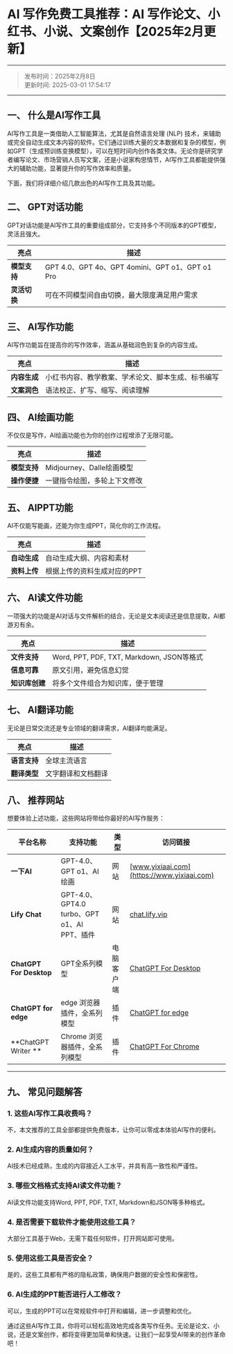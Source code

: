 # **AI 写作免费工具推荐：AI 写作论文、小红书、小说、文案创作【2025年2月更新】**
---
> 发布时间：2025年2月8日<br>
>更新时间: 2025-03-01 17:54:17
---
## **一、 什么是AI写作工具**

AI写作工具是一类借助人工智能算法，尤其是自然语言处理 (NLP) 技术，来辅助或完全自动生成文本内容的软件。它们通过训练大量的文本数据和复杂的模型，例如GPT（生成预训练变换模型），可以在短时间内创作各类文体。无论你是研究学者编写论文、市场营销人员写文案，还是小说家构思情节，AI写作工具都能提供强大的辅助功能，显著提升你的写作效率和质量。

下面，我们将详细介绍几款出色的AI写作工具及其功能。

## **二、 GPT对话功能**

GPT对话功能是AI写作工具的重要组成部分，它支持多个不同版本的GPT模型，灵活且强大。

| **亮点**               | **描述**                                                |
|----------------------|-------------------------------------------------------|
| **模型支持**         | GPT 4.0、GPT 4o、GPT 4omini、GPT o1、GPT o1 Pro        |
| **灵活切换**         | 可在不同模型间自由切换，最大限度满足用户需求                |

## **三、 AI写作功能**

AI写作功能旨在提高你的写作效率，涵盖从基础润色到复杂的内容生成。

| **亮点**               | **描述**                                                |
|----------------------|-------------------------------------------------------|
| **内容生成**         | 小红书内容、教学教案、学术论文、脚本生成、标书编写                |
| **文案润色**         | 语法校正、扩写、缩写、阅读理解                            |

## **四、 AI绘画功能**

不仅仅是写作，AI绘画功能也为你的创作过程增添了无限可能。

| **亮点**               | **描述**                                                |
|----------------------|-------------------------------------------------------|
| **模型支持**         | Midjourney、Dalle绘画模型                             |
| **操作便捷**         | 一键指令绘图，多轮上下文修改                             |

## **五、 AIPPT功能**

AI不仅能写能画，还能为你生成PPT，简化你的工作流程。

| **亮点**               | **描述**                                                |
|----------------------|-------------------------------------------------------|
| **自动生成**         | 自动生成大纲、内容和素材                                 |
| **资料上传**         | 根据上传的资料生成对应的PPT                               |

## **六、 AI读文件功能**

一项强大的功能是AI对话与文件解析的结合，无论是文本阅读还是信息提取，AI都游刃有余。

| **亮点**               | **描述**                                                |
|----------------------|-------------------------------------------------------|
| **文件支持**         | Word, PPT, PDF, TXT, Markdown, JSON等格式                |
| **信息可靠**         | 原文引用，避免信息幻觉                                   |
| **知识库创建**       | 将多个文件组合为知识库，便于管理                             |

## **七、 AI翻译功能**

无论是日常交流还是专业领域的翻译需求，AI翻译均能满足。

| **亮点**               | **描述**                                                |
|----------------------|-------------------------------------------------------|
| **语言支持**         | 全球主流语言                                             |
| **翻译类型**         | 文字翻译和文档翻译                                        |

## **八、 推荐网站**

想要体验上述功能，这些网站将带给你最好的AI写作服务：

| 平台名称 | 支持功能 | 类型 | 访问链接 |
| -------- | ------- | ------- | ---- |
| **一下AI** | GPT-4.0、GPT o1、AI绘画 | 网站 | [www.yixiaai.com](https://www.yixiaai.com) |
| **Lify Chat** | GPT-4.0、GPT4.0 turbo、GPT o1、AI PPT、插件 | 网站 | [chat.lify.vip](https://chat.lify.vip) |
| **ChatGPT For Desktop** | GPT全系列模型 | 电脑客户端 | [ChatGPT For Desktop](https://chatknow.lify.vip/software/AI%E6%99%BA%E6%85%A7%E5%B2%9B_1.0.0_x64_zh-CN.msi) |
| **ChatGPT for edge** | edge 浏览器插件，全系列模型 | 插件 | [ChatGPT for edge](https://microsoftedge.microsoft.com/addons/detail/chatgpt%E4%B8%AD%E6%96%87%E7%89%88%EF%BC%88%E4%B8%AD%E6%96%87%E7%95%8C%E9%9D%A2%E3%80%81%E5%AF%B9%E8%AF%9D%E3%80%81%E5%86%99%E4%BD%9C%E3%80%81%E7%BB%98%E7%94%BB/lmlenkgcieicbnpobkhmpcgmamahahil) |
| **ChatGPT Writer **| Chrome 浏览器插件，全系列模型 | 插件 | [ChatGPT For Chrome](https://chromewebstore.google.com/detail/chatgpt%E4%B8%AD%E6%96%87%E7%89%88%EF%BC%88ai-%E6%99%BA%E6%85%A7%E5%B2%9B%EF%BC%89/jffjfhngfgcglmjjpakgekefpegmhkll?hl=zh-CN&utm_source=ext_sidebar) |
---

## **九、 常见问题解答**

### 1. 这些AI写作工具收费吗？
不，本文推荐的工具全部都提供免费版本，让你可以零成本体验AI写作的便利。

### 2. AI生成内容的质量如何？
AI技术已经成熟，生成的内容接近人工水平，并具有高一致性和严谨性。

### 3. 哪些文档格式支持AI读文件功能？
AI读文件功能支持Word, PPT, PDF, TXT, Markdown和JSON等多种格式。

### 4. 是否需要下载软件才能使用这些工具？
大部分工具基于Web，无需下载任何软件，打开网站即可使用。

### 5. 使用这些工具是否安全？
是的，这些工具都有严格的隐私政策，确保用户数据的安全性和保密性。

### 6. AI生成的PPT能否进行人工修改？
可以，生成的PPT可以在常规软件中打开和编辑，进一步调整和优化。

通过这些AI写作工具，你将可以轻松高效地完成各类写作任务。无论是论文、小说，还是文案创作，都将变得更加简单和快速。让我们一起享受AI带来的创作革命吧！

